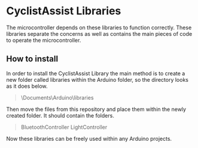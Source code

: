 # CyclistAssist Libraries
The microcontroller depends on these libraries to function correctly. These libraries separate the concerns as well as contains the main pieces of code to operate the microcontroller.
## How to install
In order to install the CyclistAssist Library the main method is to create a new folder called libraries within the Arduino folder, so the directory looks as it does below.
> \Documents\Arduino\libraries

Then move the files from this repository and place them within the newly created folder. It should contain the folders.
> BluetoothController
> LightController

Now these libraries can be freely used within any Arduino projects.
